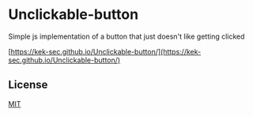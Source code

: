 # Unclickable-button

Simple js implementation of a button that just doesn't like getting clicked

[https://kek-sec.github.io/Unclickable-button/](https://kek-sec.github.io/Unclickable-button/)

## License
[MIT](https://choosealicense.com/licenses/mit/)
